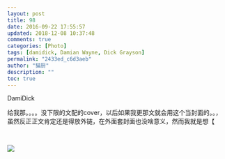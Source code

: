 ```yaml
---
layout: post
title: 98
date: 2016-09-22 17:55:57
updated: 2018-12-08 10:37:48
comments: true
categories: [Photo]
tags: [damidick, Damian Wayne, Dick Grayson]
permalink: "2433ed_c6d3aeb"
author: "猫厨"
description: ""
toc: true
---
```


<p>DamiDick</p> 
<p>给我那。。。。没下限的文配的cover，以后如果我更那文就会用这个当封面的。。，虽然反正正文肯定还是得放外链，在外面套封面也没啥意义，然而我就是想【</p> 
<p><br /></p>

![](/img/img_cVZNdzJtQk9JV2NvNDJxbDQyc2Z6dkEyY2c5ek92L3R3WmdJcCt1eWpGYVZWV3ZEZzNHT3dRPT0.jpg)